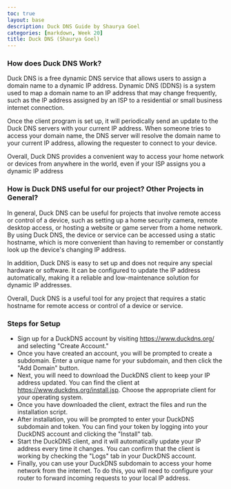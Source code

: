 ```yaml
---
toc: true
layout: base
description: Duck DNS Guide by Shaurya Goel
categories: [markdown, Week 20]
title: Duck DNS (Shaurya Goel)
---
```


### How does Duck DNS Work?

Duck DNS is a free dynamic DNS service that allows users to assign a domain name to a dynamic IP address. Dynamic DNS (DDNS) is a system used to map a domain name to an IP address that may change frequently, such as the IP address assigned by an ISP to a residential or small business internet connection.

Once the client program is set up, it will periodically send an update to the Duck DNS servers with your current IP address. When someone tries to access your domain name, the DNS server will resolve the domain name to your current IP address, allowing the requester to connect to your device.

Overall, Duck DNS provides a convenient way to access your home network or devices from anywhere in the world, even if your ISP assigns you a dynamic IP address

### How is Duck DNS useful for our project? Other Projects in General?

In general, Duck DNS can be useful for projects that involve remote access or control of a device, such as setting up a home security camera, remote desktop access, or hosting a website or game server from a home network. By using Duck DNS, the device or service can be accessed using a static hostname, which is more convenient than having to remember or constantly look up the device's changing IP address.

In addition, Duck DNS is easy to set up and does not require any special hardware or software. It can be configured to update the IP address automatically, making it a reliable and low-maintenance solution for dynamic IP addresses.

Overall, Duck DNS is a useful tool for any project that requires a static hostname for remote access or control of a device or service.

### Steps for Setup
- Sign up for a DuckDNS account by visiting https://www.duckdns.org/ and selecting "Create Account."
- Once you have created an account, you will be prompted to create a subdomain. Enter a unique name for your subdomain, and then click the "Add Domain" button.
- Next, you will need to download the DuckDNS client to keep your IP address updated. You can find the client at https://www.duckdns.org/install.jsp. Choose the appropriate client for your operating system.
- Once you have downloaded the client, extract the files and run the installation script.
- After installation, you will be prompted to enter your DuckDNS subdomain and token. You can find your token by logging into your DuckDNS account and clicking the "Install" tab.
- Start the DuckDNS client, and it will automatically update your IP address every time it changes. You can confirm that the client is working by checking the "Logs" tab in your DuckDNS account.
- Finally, you can use your DuckDNS subdomain to access your home network from the internet. To do this, you will need to configure your router to forward incoming requests to your local IP address.
